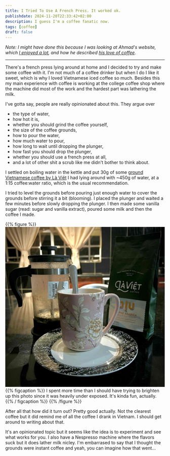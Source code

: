 ```yaml
---
title: I Tried To Use A French Press. It worked ok.
publishdate: 2024-11-20T22:33:42+02:00
description: I guess I'm a coffee fanatic now.
tags: [coffee]
draft: false
---
```


_Note: I *might* have done this because I was looking at Ahmad's website, which [I enjoyed a lot](https://github.com/faraixyz/site-inspo/blob/main/content/ishadeed.com/index.md), and how he described [his love of coffee](https://ishadeed.com/about/#coffee)._
___

There's a french press lying around at home and I decided to try and make some coffee with it. I'm not much of a coffee drinker but when I do I like it sweet, which is why I loved Vietnamese iced coffee so much. Besides this my main experience with coffee is working at the college coffee shop where the machine did most of the work and the hardest part was lathering the milk.

I've gotta say, people are really opinionated about this. They argue over

* the type of water,
* how hot it is,
* whether you should grind the coffee yourself,
* the size of the coffee grounds,
* how to pour the water,
* how much water to pour,
* how long to wait until dropping the plunger,
* how fast you should drop the plunger,
* whether you should use a french press at all,
* and a lot of other shit a scrub like me didn't bother to think about.

I settled on boiling water in the kettle and put 30g of some [ground Vietnamese coffee by Là Viêt](https://laviet.coffee/en/san-pham/ground-diu/) I had lying around with ~450g of water, at a 1:15 coffee:water ratio, which is the usual recommendation.

I tried to level the grounds before pouring just enough water to cover the grounds before stirring it a bit (blooming). I placed the plunger and waited a few minutes before slowly dropping the plunger. I then made some vanilla sugar (read: sugar and vanilla extract), poured some milk and then the coffee I made.

{{% figure %}}
![A flowery pink mug between a french press and a bag of Là Viêt coffee grounds](/images/vietnam-press-coffee.jpg)
{{% figcaption %}}
I spent more time than I should have trying to brighten up this photo since it was heavily under exposed. It's kinda fun, actually.
{{% / figcaption %}}
{{% /figure %}}

After all that how did it turn out? Pretty good actually. Not the clearest coffee but it did remind me of all the coffee I drank in Vietnam. I should get around to writing about that.

It's an opinionated topic but it seems like the idea is to experiment and see what works for you. I also have a Nespresso machine where the flavors suck but it does lather milk nicley. I'm embarrased to say that I thought the grounds were instant coffee and yeah, you can imagine how that went...
